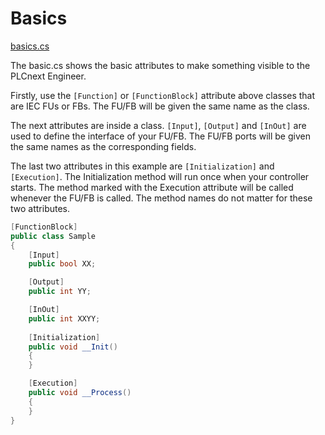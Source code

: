 # Basics
[basics.cs](basics.cs)

The basic.cs shows the basic attributes to make something visible to the PLCnext Engineer.

Firstly, use the `[Function]` or `[FunctionBlock]` attribute above classes that are IEC FUs or FBs.
The FU/FB will be given the same name as the class.

The next attributes are inside a class. `[Input]`, `[Output]` and `[InOut]` are used to define the interface of your FU/FB.
The FU/FB ports will be given the same names as the corresponding fields. 

The last two attributes in this example are `[Initialization]` and `[Execution]`. 
The Initialization method will run once when your controller starts. The method marked with the Execution attribute will be called whenever the FU/FB is called.
The method names do not matter for these two attributes.

```cs
[FunctionBlock]
public class Sample
{
    [Input]
    public bool XX;

    [Output]
    public int YY;

    [InOut]
    public int XXYY;
        
    [Initialization]
    public void __Init()
    {
    }

    [Execution]
    public void __Process()
    {
    }
}
```